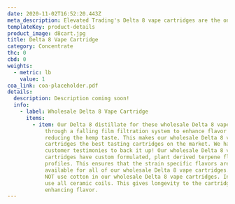 ```yaml
---
date: 2020-11-02T16:52:20.443Z
meta_description: Elevated Trading's Delta 8 vape cartridges are the only vape cartridge...
templateKey: product-details
product_image: d8cart.jpg
title: Delta 8 Vape Cartridge
category: Concentrate
thc: 0
cbd: 0
weights:
  - metric: lb
    value: 1
coa_link: coa-placeholder.pdf
details:
  description: Description coming soon!
  info:
    - label: Wholesale Delta 8 Vape Cartridge
      items:
        - item: Our Delta 8 distillate for these wholesale Delta 8 vape cartridges is run
            through a falling film filtration system to enhance flavor while
            reducing the hemp taste. This makes our wholesale Delta 8 vape
            cartridges the best tasting cartridges on the market. We have the
            customer testimonies to back it up! Our wholesale Delta 8 vape
            cartridges have custom formulated, plant derived terpene flavor
            profiles. This ensures that the strain specific flavors are
            available for all of our wholesale Delta 8 vape cartridges. We do
            NOT use cotton in our wholesale Delta 8 vape cartridges. Instead, we
            use all ceramic coils. This gives longevity to the cartridge while
            enhancing flavor.
---
```

